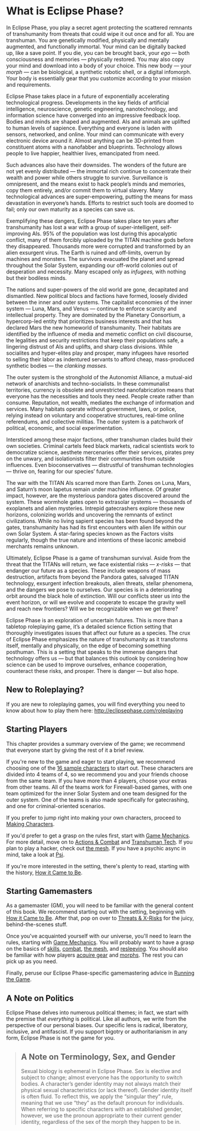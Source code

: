 # What is Eclipse Phase?

In Eclipse Phase, you play a secret agent protecting the scattered remnants of transhumanity from threats that could wipe it out once and for all. You are transhuman. You are genetically modified, physically and mentally augmented, and functionally immortal. Your mind can be digitally backed up, like a save point. If you die, you can be brought back, your _ego_ — both consciousness and memories — physically restored. You may also copy your mind and download into a body of your choice. This new body — your _morph_ — can be biological, a synthetic robotic shell, or a digital infomorph. Your body is essentially gear that you customize according to your mission and requirements.

Eclipse Phase takes place in a future of exponentially accelerating technological progress. Developments in the key fields of artificial intelligence, neuroscience, genetic engineering, nanotechnology, and information science have converged into an impressive feedback loop. Bodies and minds are shaped and augmented. AIs and animals are uplifted to human levels of sapience. Everything and everyone is laden with sensors, networked, and online. Your mind can communicate with every electronic device around it. Almost anything can be 3D-printed from constituent atoms with a nanofabber and blueprints. Technology allows people to live happier, healthier lives, emancipated from need.

Such advances also have their downsides. The wonders of the future are not yet evenly distributed — the immortal rich continue to concentrate their wealth and power while others struggle to survive. Surveillance is omnipresent, and the means exist to hack people’s minds and memories, copy them entirely, and/or commit them to virtual slavery. Many technological advances are super-empowering, putting the means for mass devastation in everyone’s hands. Efforts to restrict such tools are doomed to fail; only our own maturity as a species can save us.

Exemplifying these dangers, Eclipse Phase takes place ten years after transhumanity has lost a war with a group of super-intelligent, self-improving AIs. 95% of the population was lost during this apocalyptic conflict, many of them forcibly uploaded by the TITAN machine gods before they disappeared. Thousands more were corrupted and transformed by an alien exsurgent virus. The Earth is ruined and off-limits, overrun by machines and monsters. The survivors evacuated the planet and spread throughout the Solar System, expanding our off-world colonies out of desperation and necessity. Many escaped only as _infugees,_ with nothing but their bodiless minds.

The nations and super-powers of the old world are gone, decapitated and dismantled. New political blocs and factions have formed, loosely divided between the inner and outer systems. The capitalist economies of the inner system — Luna, Mars, and Venus — continue to enforce scarcity and intellectual property. They are dominated by the Planetary Consortium, a hypercorp-led entity that prioritizes business interests and that has declared Mars the new homeworld of transhumanity. Their habitats are identified by the influence of media and memetic conflict on civil discourse, the legalities and security restrictions that keep their populations safe, a lingering distrust of AIs and uplifts, and sharp class divisions. While socialites and hyper-elites play and prosper, many infugees have resorted to selling their labor as indentured servants to afford cheap, mass-produced synthetic bodies — the _clanking masses._

The outer system is the stronghold of the Autonomist Alliance, a mutual-aid network of anarchists and techno-socialists. In these communalist territories, currency is obsolete and unrestricted nanofabrication means that everyone has the necessities and tools they need. People create rather than consume. Reputation, not wealth, mediates the exchange of information and services. Many habitats operate without government, laws, or police, relying instead on voluntary and cooperative structures, real-time online referendums, and collective militias. The outer system is a patchwork of political, economic, and social experimentation.

Intersticed among these major factions, other transhuman clades build their own societies. Criminal cartels feed black markets, radical scientists work to democratize science, aesthete mercenaries offer their services, pirates prey on the unwary, and isolationists filter their communities from outside influences. Even bioconservatives — distrustful of transhuman technologies — thrive on, fearing for our species’ future.

The war with the TITAN AIs scarred more than Earth. Zones on Luna, Mars, and Saturn’s moon Iapetus remain under machine influence. Of greater impact, however, are the mysterious pandora gates discovered around the system. These wormhole gates open to extrasolar systems — thousands of exoplanets and alien mysteries. Intrepid gatecrashers explore these new horizons, colonizing worlds and uncovering the remnants of extinct civilizations. While no living sapient species has been found beyond the gates, transhumanity has had its first encounters with alien life within our own Solar System. A star-faring species known as the Factors visits regularly, though the true nature and intentions of these laconic ameboid merchants remains unknown.

Ultimately, Eclipse Phase is a game of transhuman survival. Aside from the threat that the TITANs will return, we face existential risks — _x-risks_ — that endanger our future as a species. These include weapons of mass destruction, artifacts from beyond the Pandora gates, salvaged TITAN technology, exsurgent infection breakouts, alien threats, stellar phenomena, and the dangers we pose to ourselves. Our species is in a deteriorating orbit around the black hole of extinction. Will our conflicts steer us into the event horizon, or will we evolve and cooperate to escape the gravity well and reach new frontiers? Will we be recognizable when we get there?

Eclipse Phase is an exploration of uncertain futures. This is more than a tabletop roleplaying game, it’s a detailed science fiction setting that thoroughly investigates issues that affect our future as a species. The crux of Eclipse Phase emphasizes the nature of transhumanity as it transforms itself, mentally and physically, on the edge of becoming something posthuman. This is a setting that speaks to the immense dangers that technology offers us — but that balances this outlook by considering how science can be used to improve ourselves, enhance cooperation, counteract these risks, and prosper. There is danger — but also hope.

## New to Roleplaying?

If you are new to roleplaying games, you will find everything you need to know about how to play them here: <http://eclipsephase.com/roleplaying>

## Starting Players

This chapter provides a summary overview of the game; we recommend that everyone start by giving the rest of it a brief review.

If you're new to the game and eager to start playing, we recommend choosing one of the [16 sample characters](../05/00-sample-characters.md) to start out. These characters are divided into 4 teams of 4, so we recommend you and your friends choose from the same team. If you have more than 4 players, choose your extras from other teams. All of the teams work for Firewall-based games, with one team optimized for the inner Solar System and one team designed for the outer system. One of the teams is also made specifically for gatecrashing, and one for criminal-oriented scenarios.

If you prefer to jump right into making your own characters, proceed to [Making Characters](../04/00-making-characters.md).

If you'd prefer to get a grasp on the rules first, start with [Game Mechanics](../03/00-game-mechanics.md). For more detail, move on to [Actions & Combat](../12/00-action-and-combat.md) and [Transhuman Tech](../15/00-transhuman-tech.md). If you plan to play a hacker, check out [the mesh](../13/00-the-mesh.md). If you have a psychic async in mind, take a look at [Psi](../14/00-psi.md).

If you're more interested in the setting, there's plenty to read, starting with the history, [How it Came to Be](../06/00-how-it-came-to-be.md).

## Starting Gamemasters

As a gamemaster (GM), you will need to be familiar with the general content of this book. We recommend starting out with the setting, beginning with [How it Came to Be](../06/00-how-it-came-to-be.md). After that, pop on over to [Threats & X-Risks](../18/00-threats-and-x-risks.md) for the juicy, behind-the-scenes stuff.

Once you've acquainted yourself with our universe, you'll need to learn the rules, starting with [Game Mechanics](../03/00-game-mechanics.md). You will probably want to have a grasp on the basics of [skills](../04/18-skills.md), [combat](../12/00-action-and-combat.md), [the mesh](../13/00-the-mesh.md), and [resleeving](../15/02-resleeving.md). You should also be familiar with how players [acquire gear](../16/02-acquiring-gear.md) and [morphs](../15/03-acquiring-morphs.md). The rest you can pick up as you need.

Finally, peruse our Eclipse Phase-specific gamemastering advice in [Running the Game](../17/00-running-the-game.md).

## A Note on Politics

Eclipse Phase delves into numerous political themes; in fact, we start with the premise that _everything_ is political. Like all authors, we write from the perspective of our personal biases. Our specific lens is radical, liberatory, inclusive, and antifascist. If you support bigotry or authoritarianism in any form, Eclipse Phase is not the game for you.

<blockquote>

## A Note on Terminology, Sex, and Gender

Sexual biology is ephemeral in Eclipse Phase. Sex is elective and subject to change; almost everyone has the opportunity to switch bodies. A character’s gender identity may not always match their physical sexual characteristics (or lack thereof). Gender identity itself is often fluid. To reflect this, we apply the “singular they” rule, meaning that we use “they” as the default pronoun for individuals. When referring to specific characters with an established gender, however, we use the pronoun appropriate to their current gender identity, regardless of the sex of the morph they happen to be in.

</blockquote>
